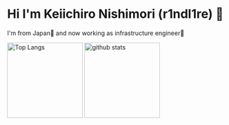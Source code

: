 # Hi I'm Keiichiro Nishimori (r1ndl1re) 🏮

I'm from Japan🗾 and now working as infrastructure engineer🥷

<p align="left">
  <img alt="Top Langs" height="175px" src="https://github-readme-stats.vercel.app/api?username=r1ndl1re&show_icons=true&theme=graywhite&count_private=true" />
  <img alt="github stats" height="175px" src="https://github-readme-stats.vercel.app/api/top-langs/?username=r1ndl1re&layout=compact&theme=graywhite" />
</p>
